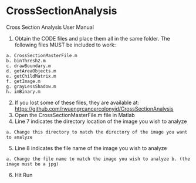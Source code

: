 # CrossSectionAnalysis
Cross Section Analysis User Manual 
  1. Obtain the CODE files and place them all in the same folder. The following files MUST be included to work: 
    
    a. CrossSectionMasterFile.m 
    b. binThresh2.m 
    c. drawBoundary.m 
    d. getAreaObjects.m 
    e. getChildMatrix.m 
    f. getImage.m 
    g. grayLessShadow.m 
    h. imBinary.m 
    
  2. If you lost some of these files, they are available at: https://github.com/rwuengrcancercolonyid/CrossSectionAnalysis 
  3. Open the CrossSectionMasterFile.m file in Matlab 
  4. Line 7 indicates the directory location of the image you wish to analyze 
  
    a. Change this directory to match the directory of the image you want to analyze
    
  5. Line 8 indicates the file name of the image you wish to analyze 
  
    a. Change the file name to match the image you wish to analyze b. (the image must be a jpg) 
    
  6. Hit Run 
